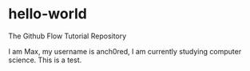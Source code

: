 # hello-world
The Github Flow Tutorial Repository

I am Max, my username is anch0red, I am currently studying computer science. This is a test.
